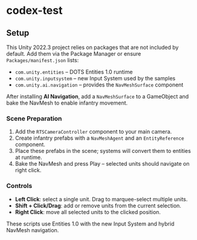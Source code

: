 # codex-test

## Setup
This Unity 2022.3 project relies on packages that are not included by default.
Add them via the Package Manager or ensure `Packages/manifest.json` lists:

- `com.unity.entities` – DOTS Entities 1.0 runtime
- `com.unity.inputsystem` – new Input System used by the samples
- `com.unity.ai.navigation` – provides the `NavMeshSurface` component

After installing **AI Navigation**, add a `NavMeshSurface` to a GameObject and bake
the NavMesh to enable infantry movement.

### Scene Preparation
1. Add the `RTSCameraController` component to your main camera.
2. Create infantry prefabs with a `NavMeshAgent` and an `EntityReference` component.
3. Place these prefabs in the scene; systems will convert them to entities at runtime.
4. Bake the NavMesh and press Play – selected units should navigate on right click.

### Controls
- **Left Click**: select a single unit. Drag to marquee-select multiple units.
- **Shift + Click/Drag**: add or remove units from the current selection.
- **Right Click**: move all selected units to the clicked position.

These scripts use Entities 1.0 with the new Input System and hybrid NavMesh navigation.
